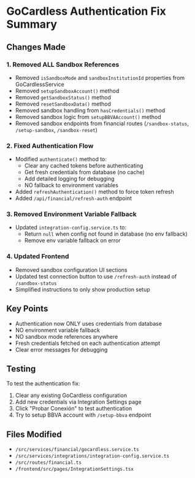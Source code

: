 # GoCardless Authentication Fix Summary

## Changes Made

### 1. Removed ALL Sandbox References
- Removed `isSandboxMode` and `sandboxInstitutionId` properties from GoCardlessService
- Removed `setupSandboxAccount()` method
- Removed `getSandboxStatus()` method  
- Removed `resetSandboxData()` method
- Removed sandbox handling from `hasCredentials()` method
- Removed sandbox logic from `setupBBVAAccount()` method
- Removed sandbox endpoints from financial routes (`/sandbox-status`, `/setup-sandbox`, `/sandbox-reset`)

### 2. Fixed Authentication Flow
- Modified `authenticate()` method to:
  - Clear any cached tokens before authenticating
  - Get fresh credentials from database (no cache)
  - Add detailed logging for debugging
  - NO fallback to environment variables
- Added `refreshAuthentication()` method to force token refresh
- Added `/api/financial/refresh-auth` endpoint

### 3. Removed Environment Variable Fallback
- Updated `integration-config.service.ts` to:
  - Return `null` when config not found in database (no env fallback)
  - Remove env variable fallback on error

### 4. Updated Frontend
- Removed sandbox configuration UI sections
- Updated test connection button to use `/refresh-auth` instead of `/sandbox-status`
- Simplified instructions to only show production setup

## Key Points
- Authentication now ONLY uses credentials from database
- NO environment variable fallback
- NO sandbox mode references anywhere
- Fresh credentials fetched on each authentication attempt
- Clear error messages for debugging

## Testing
To test the authentication fix:
1. Clear any existing GoCardless configuration
2. Add new credentials via Integration Settings page
3. Click "Probar Conexión" to test authentication
4. Try to setup BBVA account with `/setup-bbva` endpoint

## Files Modified
- `/src/services/financial/gocardless.service.ts`
- `/src/services/integrations/integration-config.service.ts`
- `/src/routes/financial.ts`
- `/frontend/src/pages/IntegrationSettings.tsx`